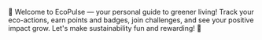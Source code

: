 🌱 Welcome to EcoPulse — your personal guide to greener living! Track your eco-actions, earn points and badges, join challenges, and see your positive impact grow. Let's make sustainability fun and rewarding! 🚀
